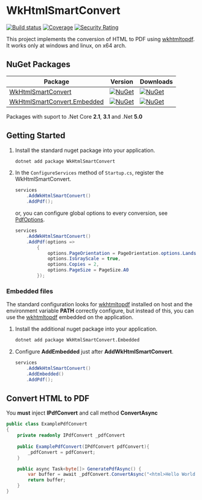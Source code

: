 # WkHtmlSmartConvert

[![Build status](https://dev.azure.com/rafaelmsouza/WkHtmlSmartConvert/_apis/build/status/CI)](https://dev.azure.com/rafaelmsouza/WkHtmlSmartConvert/_build/latest?definitionId=2)
[![Coverage](https://sonarcloud.io/api/project_badges/measure?project=wkhtmlsmartconvert_master&metric=coverage)](https://sonarcloud.io/dashboard?id=wkhtmlsmartconvert_master)
[![Security Rating](https://sonarcloud.io/api/project_badges/measure?project=wkhtmlsmartconvert_master&metric=security_rating)](https://sonarcloud.io/dashboard?id=wkhtmlsmartconvert_master)

This project implements the conversion of HTML to PDF using [wkhtmltopdf](https://github.com/wkhtmltopdf/wkhtmltopdf). It works only at windows and linux, on x64 arch.

## NuGet Packages

| Package | Version | Downloads |
| --- | --- | --- |
| [WkHtmlSmartConvert](https://www.nuget.org/packages/WkHtmlSmartConvert/) | [![NuGet](https://img.shields.io/nuget/v/WkHtmlSmartConvert)](https://www.nuget.org/packages/WkHtmlSmartConvert/) | [![NuGet](https://img.shields.io/nuget/dt/WkHtmlSmartConvert)](https://www.nuget.org/packages/WkHtmlSmartConvert/) |
| [WkHtmlSmartConvert.Embedded](https://www.nuget.org/packages/WkHtmlSmartConvert.Embedded) | [![NuGet](https://img.shields.io/nuget/v/WkHtmlSmartConvert.Embedded)](https://www.nuget.org/packages/WkHtmlSmartConvert.Embedded) | [![NuGet](https://img.shields.io/nuget/dt/WkHtmlSmartConvert.Embedded)](https://www.nuget.org/packages/WkHtmlSmartConvert.Embedded) |

Packages with suport to .Net Core **2.1**, **3.1** and .Net **5.0** 

## Getting Started

1. Install the standard nuget package into your application.

    ```bash
    dotnet add package WkHtmlSmartConvert
    ```

2. In the `ConfigureServices` method of `Startup.cs`, register the WkHtmlSmartConvert.
  
    ```csharp
    services
        .AddWkHtmlSmartConvert()
        .AddPdf();
    ``` 
    or, you can configure global options to every conversion, see [PdfOptions](https://github.com/rafaelmsouza/WkHtmlSmartConvert/blob/master/src/WkHtmlSmartConvert/PdfOptions.cs).

    ```csharp
    services
        .AddWkHtmlSmartConvert()
        .AddPdf(options =>
            {
                options.PageOrientation = PageOrientation.options.Landscape,
                options.IsGrayScale = true,
                options.Copies = 2,
                options.PageSize = PageSize.A0
            });
    ```

### Embedded files
The standard configuration looks for [wkhtmltopdf](https://github.com/wkhtmltopdf/wkhtmltopdf) installed on host and the environment variable **PATH** correctly configure, but instead of this, you can use the [wkhtmltopdf](https://github.com/wkhtmltopdf/wkhtmltopdf) embedded on the application.

1. Install the additional nuget package into your application.

    ```bash
    dotnet add package WkHtmlSmartConvert.Embedded
    ```

2. Configure **AddEmbedded** just after **AddWkHtmlSmartConvert**.

    ```csharp
    services
        .AddWkHtmlSmartConvert()
        .AddEmbedded()
        .AddPdf();
    ```

 
## Convert HTML to PDF

You **must** inject **IPdfConvert** and call method **ConvertAsync**

```csharp
public class ExamplePdfConvert
{
    private readonly IPdfConvert _pdfConvert
    
    public ExamplePdfConvert(IPdfConvert pdfConvert){
        _pdfConvert = pdfConvert;
    }

    public async Task<byte[]> GeneratePdfAsync() { 
        var buffer = await _pdfConvert.ConvertAsync("<html>Hello World!</html>");
        return buffer;
    }
}
```

